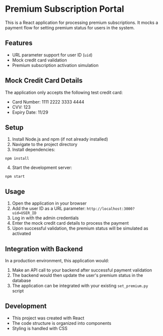 # Premium Subscription Portal

This is a React application for processing premium subscriptions. It mocks a payment flow for setting premium status for users in the system.

## Features

- URL parameter support for user ID (`uid`)
- Mock credit card validation
- Premium subscription activation simulation

## Mock Credit Card Details

The application only accepts the following test credit card:
- Card Number: 1111 2222 3333 4444
- CVV: 123
- Expiry Date: 11/29

## Setup

1. Install Node.js and npm (if not already installed)
2. Navigate to the project directory
3. Install dependencies:
```
npm install
```
4. Start the development server:
```
npm start
```

## Usage

1. Open the application in your browser
2. Add the user ID as a URL parameter: `http://localhost:3000?uid=USER_ID`
3. Log in with the admin credentials
4. Enter the mock credit card details to process the payment
5. Upon successful validation, the premium status will be simulated as activated

## Integration with Backend

In a production environment, this application would:
1. Make an API call to your backend after successful payment validation
2. The backend would then update the user's premium status in the database
3. The application can be integrated with your existing `set_premium.py` script

## Development

- This project was created with React
- The code structure is organized into components
- Styling is handled with CSS 
